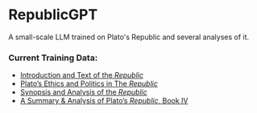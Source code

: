 # RepublicGPT
A small-scale LLM trained on Plato's Republic and several analyses of it.

### Current Training Data:
- [Introduction and Text of the *Republic*](https://classics.mit.edu/Plato/republic.html)
- [Plato’s Ethics and Politics in The *Republic*](https://plato.stanford.edu/entries/plato-ethics-politics/)
- [Synopsis and Analysis of the *Republic*](https://iep.utm.edu/republic/)
- [A Summary & Analysis of Plato’s *Republic*, Book IV](https://medium.com/@evan.rosenberg_25662/a-summary-and-analysis-of-platos-the-republic-book-iv-b6eb643febf8)
